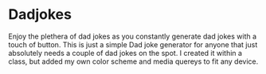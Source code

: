 # Dadjokes
Enjoy the plethera of dad jokes as you constantly generate dad jokes with a touch of button.
This is just a simple Dad joke generator for anyone that just absolutely needs a couple of dad jokes on the spot.
I created it within a class, but added my own color scheme and media quereys to fit any device.
